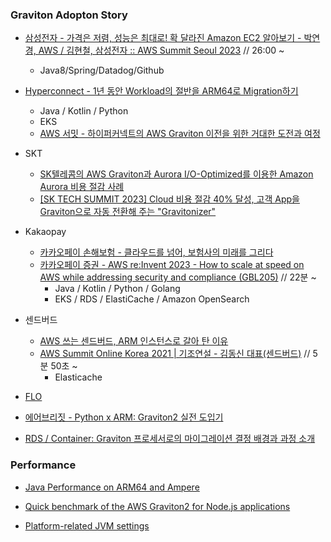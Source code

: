 ### Graviton Adopton Story ###

* [삼성전자 - 가격은 저렴, 성능은 최대로! 확 달라진 Amazon EC2 알아보기 - 박연경, AWS / 김현철, 삼성전자 :: AWS Summit Seoul 2023](https://www.youtube.com/watch?v=kByUnvQE_U0)  // 26:00 ~
  * Java8/Spring/Datadog/Github 


* [Hyperconnect - 1년 동안 Workload의 절반을 ARM64로 Migration하기](https://hyperconnect.github.io/2023/07/25/migrate-half-of-workload-in-a-year.html)
  * Java / Kotlin / Python
  * EKS 
  * [AWS 서밋 - 하이퍼커넥트의 AWS Graviton 이전을 위한 거대한 도전과 여정](https://www.youtube.com/watch?v=AE1QHyFnZsw)


* SKT
   * [SK텔레콤의 AWS Graviton과 Aurora I/O-Optimized를 이용한 Amazon Aurora 비용 절감 사례](https://aws.amazon.com/ko/blogs/tech/costsaving-sktelecom-awsgraviton-auroraiooptimized/)
   * [[SK TECH SUMMIT 2023] Cloud 비용 절감 40% 달성, 고객 App을 Graviton으로 자동 전환해 주는 "Gravitonizer"](https://www.youtube.com/watch?v=3RLVVeeIAb4)

* Kakaopay
   * [카카오페이 손해보험 - 클라우드를 넘어, 보험사의 미래를 그리다](https://www.youtube.com/watch?v=rxQ1QwflZ18)
   * [카카오페이 증권 - AWS re:Invent 2023 - How to scale at speed on AWS while addressing security and compliance (GBL205)](https://www.youtube.com/watch?v=WljJ-sBQLS8&list=PLORxAVAC5fUW40w3WpbSbACrHZqhoQmG6&index=7) // 22분 ~ 
      * Java / Kotlin / Python / Golang
      * EKS / RDS / ElastiCache / Amazon OpenSearch 

* 센드버드
  * [AWS 쓰는 센드버드, ARM 인스턴스로 갈아 탄 이유](https://zdnet.co.kr/view/?no=20210511113119)
  * [AWS Summit Online Korea 2021 | 기조연설 - 김동신 대표(센드버드)](https://www.youtube.com/watch?v=1ybzxarCEls) // 5분 50초 ~
     * Elasticache




* [FLO](https://www.epnc.co.kr/news/articleView.html?idxno=228374)
       
* [에어브리짓 - Python x ARM: Graviton2 실전 도입기](https://engineering.ab180.co/stories/migrating-python-application-to-arm) 

* [RDS / Container: Graviton 프로세서로의 마이그레이션 결정 배경과 과정 소개](https://symplesims.github.io/aws/modernization/2024/02/29/experience-application-modernization-w-graviton.html)


### Performance ###

* [Java Performance on ARM64 and Ampere](https://www.youtube.com/watch?v=mknjkieXRsk)

* [Quick benchmark of the AWS Graviton2 for Node.js applications](https://medium.com/@meego/quick-benchmarking-of-the-aws-graviton2-for-node-js-applications-1ffb78992acc)

* [Platform-related JVM settings](https://community.amperecomputing.com/t/platform-related-jvm-settings/698)

